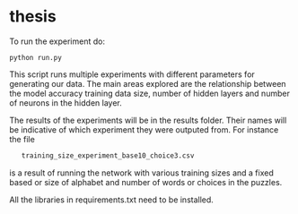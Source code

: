 # thesis

To run the experiment do:

`python run.py`

This script runs multiple experiments with different parameters for generating our data. The main areas explored are the relationship between the model accuracy training data size, number of hidden layers and number of neurons in the hidden layer. 

The results of the experiments will be in the results folder. Their names will be indicative of which experiment they were outputed from. For instance the file

```sh
   training_size_experiment_base10_choice3.csv
```

is a result of running the network with various training sizes and a fixed based or size of alphabet and number of words or choices in the puzzles.

All the libraries in requirements.txt need to be installed.
